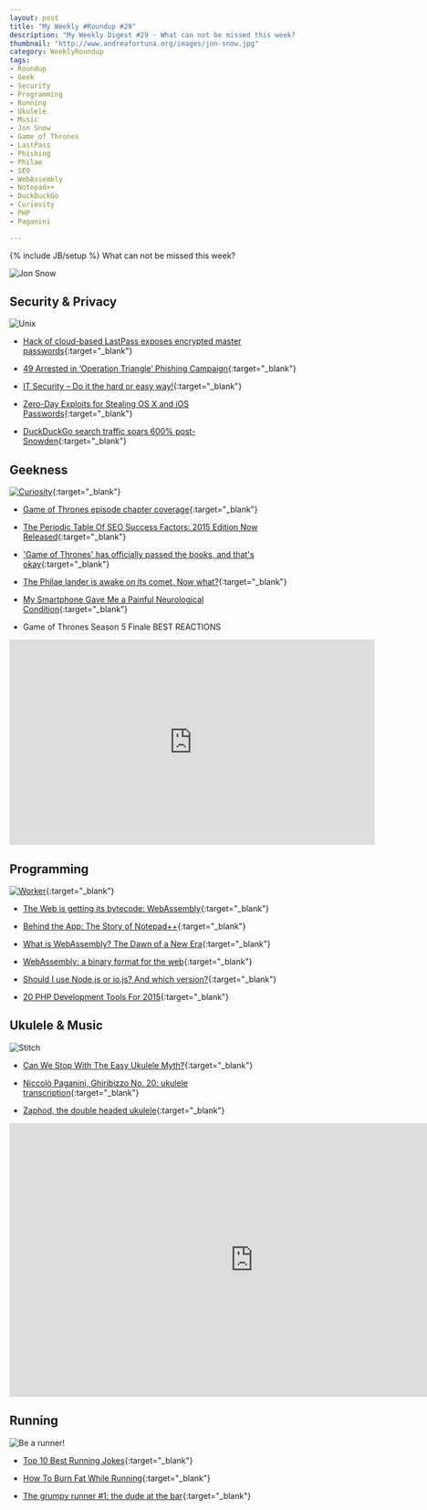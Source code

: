 ```yaml
---
layout: post
title: "My Weekly #Roundup #29"
description: "My Weekly Digest #29 - What can not be missed this week? "
thumbnail: "http://www.andreafortuna.org/images/jon-snow.jpg"
category: WeeklyRoundup
tags: 
- Roundup
- Geek
- Security
- Programming
- Running
- Ukulele
- Music
- Jon Snow
- Game of Thrones
- LastPass
- Phishing
- Philae
- SEO
- WebAssembly
- Notepad++
- DuckDuckGo
- Curiosity
- PHP
- Paganini

---
```

{% include JB/setup %}
What can not be missed this week? 

![Jon Snow](http://www.andreafortuna.org/images/jon-snow.jpg)
<!-- more -->

Security & Privacy
--
![Unix](http://4.bp.blogspot.com/-NVbOA4wVWCU/VYLyehg9E4I/AAAAAAAAEPc/4VQgjceUAhY/s640/cheat.png)

- [Hack of cloud-based LastPass exposes encrypted master passwords](http://arstechnica.co.uk/security/2015/06/hack-of-cloud-based-lastpass-exposes-encrypted-master-passwords/){:target="_blank"}

- [49 Arrested in ‘Operation Triangle’ Phishing Campaign](https://threatpost.com/49-arrested-in-operation-triangle-phishing-campaign/113275){:target="_blank"}

- [IT Security – Do it the hard or easy way!](http://thehackernews.com/2015/06/it-security-do-it-hard-or-easy-way.html){:target="_blank"}

- [Zero-Day Exploits for Stealing OS X and iOS Passwords](http://thehackernews.com/2015/06/iphone-password-hacking.html){:target="_blank"}

- [DuckDuckGo search traffic soars 600% post-Snowden](https://nakedsecurity.sophos.com/2015/06/18/duckduckgo-search-traffic-soars-600-post-snowden/){:target="_blank"}


Geekness
--

[![Curiosity](http://www.commitstrip.com/wp-content/uploads/2015/06/curiosity.jpg)](http://www.commitstrip.com/en/2015/06/16/meanwhile-on-mars-5-2/){:target="_blank"}

- [Game of Thrones episode chapter coverage](http://joeltronics.github.io/got-book-show/bookshow.html){:target="_blank"}

- [The Periodic Table Of SEO Success Factors: 2015 Edition Now Released](http://searchengineland.com/periodic-table-of-seo-2015-edition-222074){:target="_blank"}

- ['Game of Thrones' has officially passed the books, and that's okay](http://mashable.com/2015/06/14/game-of-thrones-book-readers/){:target="_blank"}

- [The Philae lander is awake on its comet. Now what?](http://mashable.com/2015/06/14/philae-comet-lander-awake/){:target="_blank"}

- [My Smartphone Gave Me a Painful Neurological Condition](http://gizmodo.com/my-smartphone-gave-me-a-painful-neurological-condition-1711422212){:target="_blank"}

- Game of Thrones Season 5 Finale BEST REACTIONS

<iframe width="640" height="360" src="https://www.youtube.com/embed/U1bmEBiiblU" frameborder="0" allowfullscreen></iframe>


Programming
--
[![Worker](http://gaspull.geeksaresexytech.netdna-cdn.com/wp-content/uploads/2015/06/workers.jpg)](http://www.geeksaresexy.net/2015/06/17/the-workers-comic/){:target="_blank"}

- [The Web is getting its bytecode: WebAssembly](http://arstechnica.com/information-technology/2015/06/the-web-is-getting-its-bytecode-webassembly/){:target="_blank"}

- [Behind the App: The Story of Notepad++](http://lifehacker.com/behind-the-app-the-story-of-notepad-1711936108){:target="_blank"}

- [What is WebAssembly? The Dawn of a New Era](https://medium.com/javascript-scene/what-is-webassembly-the-dawn-of-a-new-era-61256ec5a8f6){:target="_blank"}

- [WebAssembly: a binary format for the web](http://www.2ality.com/2015/06/web-assembly.html){:target="_blank"}

- [Should I use Node.js or io.js? And which version?](https://strongloop.com/strongblog/should-i-use-node-js-or-io-js-and-which-version/){:target="_blank"}

- [20 PHP Development Tools For 2015](http://www.dzineflip.com/20-php-development-tools-for-2015/){:target="_blank"}


Ukulele & Music
--

![Stitch](http://media.giphy.com/media/gGeQEwcUrnsDC/giphy.gif)

- [Can We Stop With The Easy Ukulele Myth?](http://www.gotaukulele.com/2015/06/can-we-stop-with-easy-ukulele-myth.html){:target="_blank"}

- [Niccolò Paganini, Ghiribizzo No. 20: ukulele transcription](http://www.andreafortuna.org/ukulele/2015/06/13/paganini-ghiribizzo-no-20/){:target="_blank"}

- [Zaphod, the double headed ukulele](http://ukehunt.tumblr.com/post/121366213340/zaphod-the-double-headed-ukulele-from-tin-guitar){:target="_blank"}


<iframe width="853" height="480" src="https://www.youtube.com/embed/nW0ACEOEq6w" frameborder="0" allowfullscreen></iframe>


Running
--

![Be a runner!](https://s-media-cache-ak0.pinimg.com/736x/5f/50/6e/5f506e9c22617b189bc755655cb042db.jpg)

- [Top 10 Best Running Jokes](http://www.iloverunningmagazine.com/top-10/top-10-running-jokes/){:target="_blank"}

- [How To Burn Fat While Running](http://blog.runtastic.com/en/veras-viewpoint/how-to-burn-fat-while-running/){:target="_blank"}

- [The grumpy runner #1: the dude at the bar](http://www.andreafortuna.org/running/2015/06/19/sarcastic-runner/){:target="_blank"}
